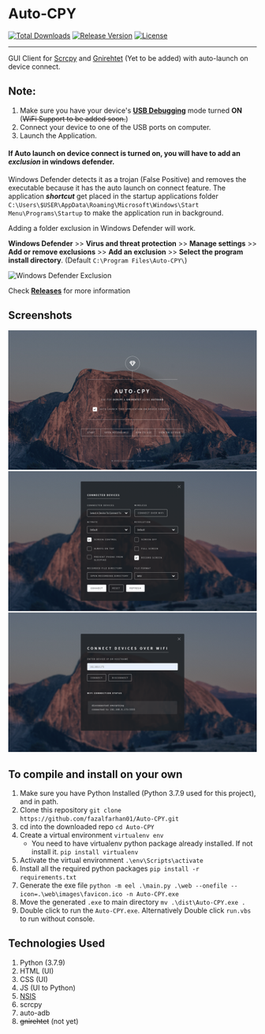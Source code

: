 # Auto-CPY

[![Total Downloads](https://img.shields.io/github/downloads/fazalfarhan01/Auto-CPY/total?color=0f0&label=Total%20Downloads&style=plastic)](https://github.com/fazalfarhan01/Auto-CPY/releases/download/Beta-2.0/Auto-CPY.Installer.exe)
[![Release Version](https://img.shields.io/github/v/release/fazalfarhan01/Auto-CPY?label=Release&style=plastic)](https://github.com/fazalfarhan01/Auto-CPY/releases/)
[![License](https://img.shields.io/github/license/fazalfarhan01/Auto-CPY?style=plastic)]()

---
GUI Client for [Scrcpy](https://github.com/Genymobile/scrcpy) and [Gnirehtet](https://github.com/Genymobile/gnirehtet) (Yet to be added) with auto-launch on device connect.

## Note:
1. Make sure you have your device's [__USB Debugging__](https://developer.android.com/studio/debug/dev-options) mode turned __ON__ (~~WiFi Support to be added soon.~~)
2. Connect your device to one of the USB ports on computer. 
3. Launch the Application.
#### If Auto launch on device connect is turned on, you will have to add an ___exclusion___ in windows defender.
Windows Defender detects it as a trojan (False Positive) and removes the executable because it has the auto launch on connect feature.
The application ___shortcut___ get placed in the startup applications folder `C:\Users\$USER\AppData\Roaming\Microsoft\Windows\Start Menu\Programs\Startup` to make the application run in background.

Adding a folder exclusion in Windows Defender will work.

__Windows Defender__ >> __Virus and threat protection__ >> __Manage settings__ >> __Add or remove exclusions__ >> __Add an exclusion__ >> __Select the program install directory__. (Default `C:\Program Files\Auto-CPY\`)

![Windows Defender Exclusion](https://user-images.githubusercontent.com/45929854/101587925-3b5e0200-3a0b-11eb-922a-7c69ee0da6fa.png)

Check [__Releases__](https://github.com/fazalfarhan01/Auto-CPY/releases/) for more information

## Screenshots
![App Interface Home](./web/images/AppInterface1.png)
![App Interface Main](./web/images/AppInterface2.png)
![App Interface WiFi Menu](./web/images/AppInterface3.png)

## To compile and install on your own
1. Make sure you have Python Installed (Python 3.7.9 used for this project), and in path.
2. Clone this repository `git clone https://github.com/fazalfarhan01/Auto-CPY.git`
3. cd into the downloaded repo `cd Auto-CPY`
4. Create a virtual environment `virtualenv env`
    - You need to have virtualenv python package already installed. If not install it. `pip install virtualenv`
5. Activate the virtual environment `.\env\Scripts\activate`
6. Install all the required python packages `pip install -r requirements.txt`
7. Generate the exe file `python -m eel .\main.py .\web --onefile --icon=.\web\images\favicon.ico -n Auto-CPY.exe`
8. Move the generated `.exe` to main directory `mv .\dist\Auto-CPY.exe .`
9. Double click to run the `Auto-CPY.exe`. Alternatively Double click `run.vbs` to run without console.

## Technologies Used
1. Python (3.7.9)
2. HTML (UI)
3. CSS (UI)
4. JS (UI to Python)
5. [NSIS](https://en.wikipedia.org/wiki/Nullsoft_Scriptable_Install_System)
6. scrcpy
7. auto-adb
8. ~~gnirehtet~~ (not yet)
